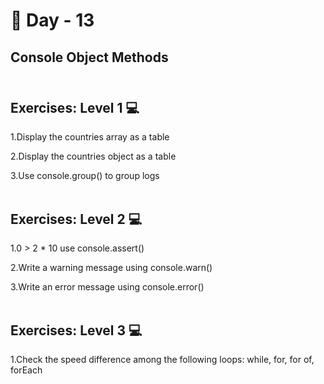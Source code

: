 # 🔖 Day - 13

## Console Object Methods<br><br>

## Exercises: Level 1 💻


1.Display the countries array as a table

2.Display the countries object as a table

3.Use console.group() to group logs<br><br>


## Exercises: Level 2 💻

1.0 > 2 * 10 use console.assert() 

2.Write a warning message using console.warn()

3.Write an error message using console.error()<br><br>


## Exercises: Level 3 💻

1.Check the speed difference among the following loops: while, for, for of, forEach
